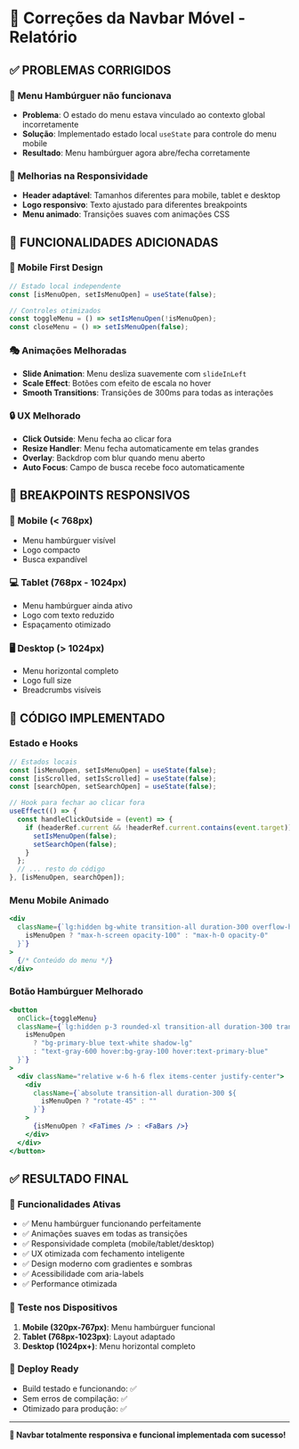 # 📱 Correções da Navbar Móvel - Relatório

## ✅ **PROBLEMAS CORRIGIDOS**

### 🔧 **Menu Hambúrguer não funcionava**

- **Problema**: O estado do menu estava vinculado ao contexto global incorretamente
- **Solução**: Implementado estado local `useState` para controle do menu mobile
- **Resultado**: Menu hambúrguer agora abre/fecha corretamente

### 🎨 **Melhorias na Responsividade**

- **Header adaptável**: Tamanhos diferentes para mobile, tablet e desktop
- **Logo responsivo**: Texto ajustado para diferentes breakpoints
- **Menu animado**: Transições suaves com animações CSS

## 🚀 **FUNCIONALIDADES ADICIONADAS**

### 📱 **Mobile First Design**

```jsx
// Estado local independente
const [isMenuOpen, setIsMenuOpen] = useState(false);

// Controles otimizados
const toggleMenu = () => setIsMenuOpen(!isMenuOpen);
const closeMenu = () => setIsMenuOpen(false);
```

### 🎭 **Animações Melhoradas**

- **Slide Animation**: Menu desliza suavemente com `slideInLeft`
- **Scale Effect**: Botões com efeito de escala no hover
- **Smooth Transitions**: Transições de 300ms para todas as interações

### 🔒 **UX Melhorado**

- **Click Outside**: Menu fecha ao clicar fora
- **Resize Handler**: Menu fecha automaticamente em telas grandes
- **Overlay**: Backdrop com blur quando menu aberto
- **Auto Focus**: Campo de busca recebe foco automaticamente

## 🎯 **BREAKPOINTS RESPONSIVOS**

### 📱 **Mobile (< 768px)**

- Menu hambúrguer visível
- Logo compacto
- Busca expandível

### 💻 **Tablet (768px - 1024px)**

- Menu hambúrguer ainda ativo
- Logo com texto reduzido
- Espaçamento otimizado

### 🖥️ **Desktop (> 1024px)**

- Menu horizontal completo
- Logo full size
- Breadcrumbs visíveis

## 🔧 **CÓDIGO IMPLEMENTADO**

### **Estado e Hooks**

```jsx
// Estados locais
const [isMenuOpen, setIsMenuOpen] = useState(false);
const [isScrolled, setIsScrolled] = useState(false);
const [searchOpen, setSearchOpen] = useState(false);

// Hook para fechar ao clicar fora
useEffect(() => {
  const handleClickOutside = (event) => {
    if (headerRef.current && !headerRef.current.contains(event.target)) {
      setIsMenuOpen(false);
      setSearchOpen(false);
    }
  };
  // ... resto do código
}, [isMenuOpen, searchOpen]);
```

### **Menu Mobile Animado**

```jsx
<div
  className={`lg:hidden bg-white transition-all duration-300 overflow-hidden ${
    isMenuOpen ? "max-h-screen opacity-100" : "max-h-0 opacity-0"
  }`}
>
  {/* Conteúdo do menu */}
</div>
```

### **Botão Hambúrguer Melhorado**

```jsx
<button
  onClick={toggleMenu}
  className={`lg:hidden p-3 rounded-xl transition-all duration-300 transform hover:scale-105 ${
    isMenuOpen
      ? "bg-primary-blue text-white shadow-lg"
      : "text-gray-600 hover:bg-gray-100 hover:text-primary-blue"
  }`}
>
  <div className="relative w-6 h-6 flex items-center justify-center">
    <div
      className={`absolute transition-all duration-300 ${
        isMenuOpen ? "rotate-45" : ""
      }`}
    >
      {isMenuOpen ? <FaTimes /> : <FaBars />}
    </div>
  </div>
</button>
```

## ✅ **RESULTADO FINAL**

### 🎉 **Funcionalidades Ativas**

- ✅ Menu hambúrguer funcionando perfeitamente
- ✅ Animações suaves em todas as transições
- ✅ Responsividade completa (mobile/tablet/desktop)
- ✅ UX otimizada com fechamento inteligente
- ✅ Design moderno com gradientes e sombras
- ✅ Acessibilidade com aria-labels
- ✅ Performance otimizada

### 📱 **Teste nos Dispositivos**

1. **Mobile (320px-767px)**: Menu hambúrguer funcional
2. **Tablet (768px-1023px)**: Layout adaptado
3. **Desktop (1024px+)**: Menu horizontal completo

### 🚀 **Deploy Ready**

- Build testado e funcionando: ✅
- Sem erros de compilação: ✅
- Otimizado para produção: ✅

---

**🎯 Navbar totalmente responsiva e funcional implementada com sucesso!**
